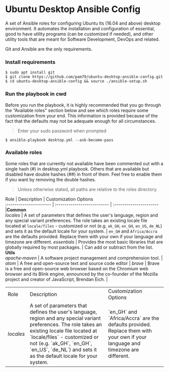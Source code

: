 # Ubuntu Desktop Ansible Config
A set of Ansible roles for configuring Ubuntu lts (16.04 and above) desktop environment. It automates the installation and configuration of essential, good to have utility programs (can be customized if needed), and other utility tools that are meant for Software Development, DevOps and related.                                              

Git and Ansible are the only requirements.

### Install requirements
    $ sudo apt install git
    $ git clone https://github.com/pam79/ubuntu-desktop-ansible-config.git
    $ cd ubuntu-desktop-ansible-config && source ./ansible-setup.sh

### Run the playbook in cwd
Before you run the playbook, it is highly recommended that you go through the "Available roles" section below and see which roles require some customization from your end. This information is provided because of the fact that the defaults may not be adequate enough for all circumstances.

>Enter your sudo password when prompted

    $ ansible-playbook desktop.yml --ask-become-pass

### Available roles
Some roles that are currently not available have been commented out with a single hash (#) in desktop.yml playbook. Others that are available but disabled have double hashes (##) in front of them. Feel free to enable them if you want by removing the double hashes.           

>Unless otherwise stated, all paths are relative to the roles directory.

Role                    | Description                 | Customization Options      
:---------------------- | :-------------------------- | :----------------------  |<td colspan=3>**Common**   
_locales_ | A set of parameters that defines the user's language, region and any special variant preferences. The role takes an existing locale file located at `locale/files` - customized or not (e.g. `ak_GH`, `en_GH`, `en_US`, `de_NL`) and sets it as the default locale for your system. | `en_GH` and `Africa/Accra` are the defaults provided. Replace them with your own if your language and timezone are different.
_essentials_ | Provides the most basic libraries that are globally required by most packages. | Can add or subtract from the list.
**Utils**  
_apache&#x2011;maven_ | A software project management and comprehension tool. | 
_atom_ | A free and open-source text and source code editor | 
_brave_ | Brave is a free and open-source web browser based on the Chromium web browser and its Blink engine, announced by the co-founder of the Mozilla project and creator of JavaScript, Brendan Eich. | 


<table>

<tr>
<td>Role</td>
<td>Description</td>
<td>Customization Options</td>
</tr>

<tr>
<td><i>locales</i></td>
<td>
  A set of parameters that defines the user's language, region and any special variant preferences. The role takes an existing locale file located at `locale/files` - customized or not (e.g. `ak_GH`, `en_GH`, `en_US`, `de_NL`) and sets it as the default locale for your system.</td>
<td>
  `en_GH` and `Africa/Accra` are the defaults provided. Replace them with your own if your language and timezone are different.</td>
</tr>

</table>



